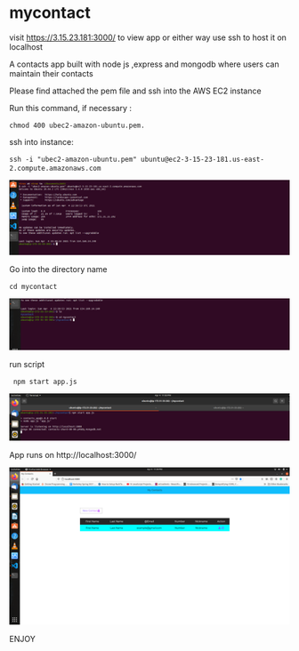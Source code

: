 # mycontact
visit https://3.15.23.181:3000/ to view app or either way use ssh to host it on localhost

A contacts app built with node js ,express and mongodb where users can maintain their contacts

Please find attached the pem file and ssh into the AWS EC2 instance
 
 <p>Run this command, if necessary :</p>

<pre><code>chmod 400 ubec2-amazon-ubuntu.pem.
</code></pre>

 
 <p>ssh into instance:</p>

<pre><code>ssh -i "ubec2-amazon-ubuntu.pem" ubuntu@ec2-3-15-23-181.us-east-2.compute.amazonaws.com
</code></pre>
![Alt text](https://github.com/niiwade/mycontact/blob/master/1.png)
 
 <p>Go into the directory name</p>

<pre><code>cd mycontact
</code></pre>
![Alt text](https://github.com/niiwade/mycontact/blob/master/2.png)

  
   <p>run script</p>

<pre><code> npm start app.js
</code></pre>

![Alt text](https://github.com/niiwade/mycontact/blob/master/3.png)


   <p>App runs on http://localhost:3000/</p>

![Alt text](https://github.com/niiwade/mycontact/blob/master/4.png)


ENJOY
